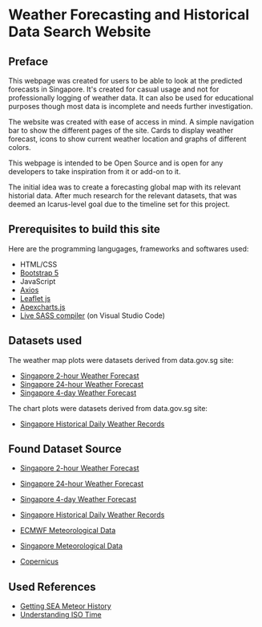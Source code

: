 # Weather Forecasting and Historical Data Search Website

## Preface
This webpage was created for users to be able to look at the predicted forecasts in Singapore. It's created for casual usage and not for professionally logging of weather data. It can also be used for educational purposes though most data is incomplete and needs further investigation. 

The website was created with ease of access in mind. A simple navigation bar to show the different pages of the site. Cards to display weather forecast, icons to show current weather location and graphs of different colors.

This webpage is intended to be Open Source and is open for any developers to take inspiration from it or add-on to it. 

The initial idea was to create a forecasting global map with its relevant historial data. After much research for the relevant datasets, that was deemed an Icarus-level goal due to the timeline set for this project. 

## Prerequisites to build this site
Here are the programming langugages, frameworks and softwares used:
- HTML/CSS
- [Bootstrap 5](https://getbootstrap.com/docs/5.0/getting-started/introduction/)
- JavaScript
- [Axios](https://github.com/axios/axios)
- [Leaflet js](https://leafletjs.com/)
- [Apexcharts.js](https://apexcharts.com/)
- [Live SASS compiler](https://marketplace.visualstudio.com/items?itemName=ritwickdey.live-sass) (on Visual Studio Code)

## Datasets used
The weather map plots were datasets derived from data.gov.sg site:
- [Singapore 2-hour Weather Forecast](https://data.gov.sg/dataset/weather-forecast?resource_id=571ef5fb-ed31-48b2-85c9-61677de42ca9)
- [Singapore 24-hour Weather Forecast](https://data.gov.sg/dataset/weather-forecast?resource_id=9a8bd97e-0e38-46b7-bc39-9a2cb4a53a62)
- [Singapore 4-day Weather Forecast](https://data.gov.sg/dataset/weather-forecast?resource_id=4df6d890-f23e-47f0-add1-fd6d580447d1)

The chart plots were datasets derived from data.gov.sg site:
- [Singapore Historical Daily Weather Records](https://data.gov.sg/dataset/historical-daily-weather) 



## Found Dataset Source
- [Singapore 2-hour Weather Forecast](https://data.gov.sg/dataset/weather-forecast?resource_id=571ef5fb-ed31-48b2-85c9-61677de42ca9)
- [Singapore 24-hour Weather Forecast](https://data.gov.sg/dataset/weather-forecast?resource_id=9a8bd97e-0e38-46b7-bc39-9a2cb4a53a62)
- [Singapore 4-day Weather Forecast](https://data.gov.sg/dataset/weather-forecast?resource_id=4df6d890-f23e-47f0-add1-fd6d580447d1)
- [Singapore Historical Daily Weather Records](https://data.gov.sg/dataset/historical-daily-weather)
- [ECMWF Meteorological Data](https://apps.ecmwf.int/datasets/)
- [Singapore Meteorological Data]()

- [Copernicus](https://cds.climate.copernicus.eu/api-how-to)

## Used References
- [Getting SEA Meteor History](https://www.researchgate.net/post/Where-can-I-get-a-meteorological-data-for-Southeast-Asia-countries-like-Malaysia-Thailand-or-Indonesia-consist-of-humidity-pressure-temp-etc)
- [Understanding ISO Time](https://www.progress.com/blogs/understanding-iso-8601-date-and-time-format)

